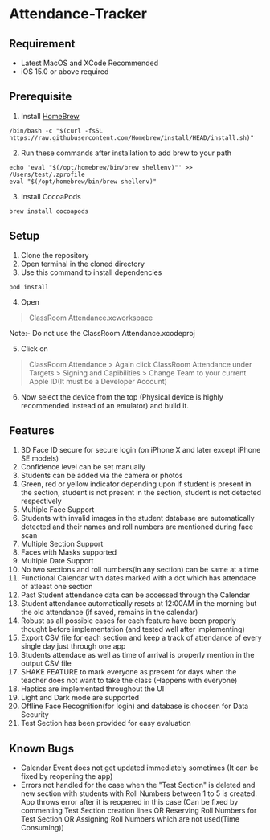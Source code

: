 # Attendance-Tracker

## Requirement
- Latest MacOS and XCode Recommended
- iOS 15.0 or above required

## Prerequisite

1. Install [HomeBrew](https://brew.sh)
```
/bin/bash -c "$(curl -fsSL https://raw.githubusercontent.com/Homebrew/install/HEAD/install.sh)"
```
2. Run these commands after installation to add brew to your path
```
echo 'eval "$(/opt/homebrew/bin/brew shellenv)"' >> /Users/test/.zprofile
eval "$(/opt/homebrew/bin/brew shellenv)"
```
3. Install CocoaPods
```
brew install cocoapods
```

## Setup

1. Clone the repository
2. Open terminal in the cloned directory
3. Use this command to install dependencies
```
pod install
```
4. Open 
> ClassRoom Attendance.xcworkspace

Note:- Do not use the ClassRoom Attendance.xcodeproj

5. Click on
> ClassRoom Attendance > Again click ClassRoom Attendance under Targets > Signing and Capibilities > Change Team to your current Apple ID(It must be a Developer Account)

6. Now select the device from the top (Physical device is highly recommended instead of an emulator) and build it.

## Features

1. 3D Face ID secure for secure login (on iPhone X and later except iPhone SE models)
2. Confidence level can be set manually
3. Students can be added via the camera or photos
4. Green, red or yellow indicator depending upon if student is present in the section, student is not present in the section, student is not detected respectively
5. Multiple Face Support
6. Students with invalid images in the student database are automatically detected and their names and roll numbers are mentioned during face scan
7. Multiple Section Support
8. Faces with Masks supported
9. Multiple Date Support
10. No two sections and roll numbers(in any section) can be same at a time
11. Functional Calendar with dates marked with a dot which has attendace of atleast one section
12. Past Student attendance data can be accessed through the Calendar
13. Student attendance automatically resets at 12:00AM in the morning but the old attendance (if saved, remains in the calendar)
14. Robust as all possible cases for each feature have been properly thought before implementation (and tested well after implementing)
15. Export CSV file for each section and keep a track of attendance of every single day just through one app
16. Students attendace as well as time of arrival is properly mention in the output CSV file
17. SHAKE FEATURE to mark everyone as present for days when the teacher does not want to take the class (Happens with everyone)
18. Haptics are implemented throughout the UI
19. Light and Dark mode are supported
20. Offline Face Recognition(for login) and database is choosen for Data Security
21. Test Section has been provided for easy evaluation

## Known Bugs

- Calendar Event does not get updated immediately sometimes (It can be fixed by reopening the app)
- Errors not handled for the case when the "Test Section" is deleted and new section with students with Roll Numbers between 1 to 5 is created. App throws error after it is reopened in this case (Can be fixed by commenting Test Section creation lines OR Reserving Roll Numbers for Test Section OR Assigning Roll Numbers which are not used(Time Consuming)) 
